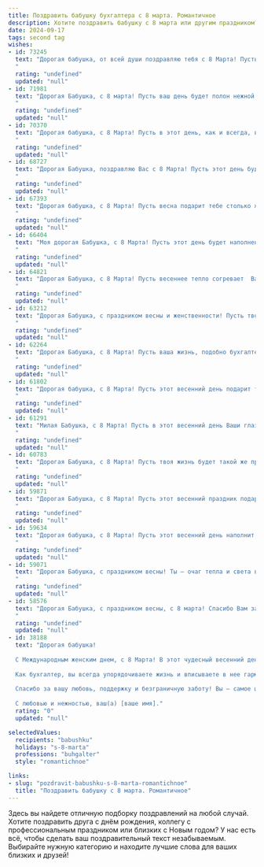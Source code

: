 ```yaml
---
title: Поздравить бабушку бухгалтера с 8 марта. Романтичное
description: Хотите поздравить бабушку с 8 марта или другим праздником? Наш ИИ создаст незабываемое поздравление, а вы обязательно выделитесь среди других.  
date: 2024-09-17
tags: second tag
wishes:
- id: 73245
  text: "Дорогая бабушка, от всей души поздравляю тебя с 8 Марта! Пусть весеннее тепло согревает твою душу, как твои умелые руки согревали нас в детстве.  Ты - наша мудрая и нежная душа, наша опора и любовь.  Спасибо за твою заботу, за терпение и за то, что ты всегда была рядом. Желаю тебе крепкого здоровья, радости,  любви и  неиссякаемого оптимизма! С праздником, любимая бабушка!
  "
  rating: "undefined"
  updated: "null"
- id: 71981
  text: "Дорогая Бабушка, с 8 марта! Пусть ваш день будет полон нежной весны, радости и тепла, как ваши руки, которые всегда умели создавать уют и гармонию. Вы - чудесный бухгалтер, мастер своего дела, и пусть ваше сердце, как правильно составленные отчеты, всегда остаётся в равновесии и порядке.  С любовью, ваши близкие.
  "
  rating: "undefined"
  updated: "null"
- id: 70370
  text: "Дорогая бабушка, с 8 Марта! Пусть в этот день, как и всегда, ваша душа сияет теплом, а сердце наполнится любовью и нежностью. Вы - наша сказочная фея, которая умеет превращать цифры в волшебные истории успеха. Пусть ваша работа приносит вам радость, а жизнь - бесконечное счастье!
  "
  rating: "undefined"
  updated: "null"
- id: 68727
  text: "Дорогая Бабушка, поздравляю Вас с 8 Марта! Пусть этот день будет полон весеннего тепла, нежности и радости! Как бухгалтер, Вы всегда умели правильно вести учет не только финансов, но и нашей любви к Вам. Спасибо за Вашу заботу и мудрость! 💖
  "
  rating: "undefined"
  updated: "null"
- id: 67393
  text: "Дорогая бабушка, с 8 Марта! Пусть весна подарит тебе столько же тепла и света, сколько ты их даришь нам. Будь всегда такой же мудрой, сильной и красивой, как цифры на твоём бухгалтерском балансе!
  "
  rating: "undefined"
  updated: "null"
- id: 66404
  text: "Моя дорогая Бабушка, с 8 Марта! Пусть этот день будет наполнен весенней радостью и нежностью, как ваша душа. Ваша работа бухгалтера, словно искусство, скрупулёзно выверяя каждый рубль, вы создаете порядок и гармонию в нашей жизни. Спасибо вам за вашу заботу, терпение и любовь!
  "
  rating: "undefined"
  updated: "null"
- id: 64821
  text: "Дорогая Бабушка, с 8 Марта! Пусть весеннее тепло согревает  Вашу душу, а цифры в Вашей бухгалтерской книге складываются в счастливые комбинации. Вы - воплощение женственности, мудрости и любви, и мы бесконечно благодарны за Вашу заботу! С праздником!
  "
  rating: "undefined"
  updated: "null"
- id: 63212
  text: "Дорогая Бабушка, с праздником весны и женственности! Пусть твоя душа, как весенний сад, будет наполнена радостью, любовью и нежностью. Спасибо тебе за твою мудрость, за твои умелые руки, которые всегда умеют создать уют и тепло. Пусть твоя работа бухгалтера приносит тебе удовлетворение, а каждый день будет наполнен счастьем и светлыми эмоциями!
  "
  rating: "undefined"
  updated: "null"
- id: 62264
  text: "Дорогая Бабушка, с 8 Марта! Пусть ваша жизнь, подобно бухгалтерскому балансу, всегда будет в идеальном плюсе, полна любви, радости и душевного тепла. Пусть каждый день приносит вам приятные сюрпризы, а улыбка не сходит с вашего лица. 🎉💖
  "
  rating: "undefined"
  updated: "null"
- id: 61802
  text: "Дорогая бабушка, с 8 Марта! Пусть этот весенний день подарит тебе море цветов,  радости и тепла. Ты – наша волшебница,  которая всегда считает и знает всё,  но самое главное – ты хранишь уют и любовь в нашем доме. Спасибо тебе за всё,  что ты делаешь!  С праздником,  милая!
  "
  rating: "undefined"
  updated: "null"
- id: 61291
  text: "Милая Бабушка, с 8 Марта! Пусть в этот весенний день Ваши глаза сияют от счастья, а сердце бьется в такт с мелодией любви. Вы – настоящий ангел-хранитель, с добрым сердцем и золотыми руками. Спасибо за Вашу заботу, мудрость и, конечно же, за Ваш талант - Вам удается с легкостью вести бухгалтерию жизни и всегда находить баланс между радостью и спокойствием. Желаю Вам самого прекрасного праздника, наполненного любовью и нежностью!
  "
  rating: "undefined"
  updated: "null"
- id: 60783
  text: "Дорогая Бабушка, с 8 Марта! Пусть твоя жизнь будет такой же прекрасной и гармоничной, как идеально выверенный баланс на твоём рабочем столе, а душа —  сияющей, как цифры в отчёте о прибыли.
  "
  rating: "undefined"
  updated: "null"
- id: 59871
  text: "Дорогая Бабушка, с 8 Марта! Пусть этот весенний праздник подарит тебе столько же тепла и радости, сколько ты даришь нам своей любовью. Пусть твоя жизнь будет полна ярких моментов, как весенние цветы, а душа – светлой и прекрасной, как рассвет над чистым полем.  Ты - наша мудрая, добрая,  прекрасная Бабушка,  и твоя работа, как бухгалтера, - это настоящее искусство,  творящее порядок и гармонию в мире.  Будь счастлива!
  "
  rating: "undefined"
  updated: "null"
- id: 59634
  text: "Дорогая бабушка, с 8 Марта! Пусть этот весенний день наполнит вашу жизнь светом, радостью и нежностью, как цветы распускаются под лучами солнца. Вы - наш надежный тыл, всегда готовый поддержать и дать мудрый совет. Пусть ваша душа всегда будет спокойна, а сердце -  тепло. С праздником, любимая бабушка,  вы - самая лучшая бухгалтер на свете!
  "
  rating: "undefined"
  updated: "null"
- id: 59071
  text: "Дорогая Бабушка, с праздником весны! Ты — очаг тепла и света в нашей семье, а твоя профессия — это искусство точного расчета и  непоколебимой  дисциплины. Желаю тебе, чтобы жизнь,  как бухгалтерский баланс, всегда была в плюсе,  и чтобы каждый день был  наполнен радостью,  любовью и  чувством глубокого удовлетворения. С 8 марта!
  "
  rating: "undefined"
  updated: "null"
- id: 58576
  text: "Дорогая Бабушка, с праздником весны, с 8 марта! Спасибо Вам за Вашу неустанную работу, за то, что Вы всегда умеете находить баланс в жизни, как настоящий бухгалтер – и в семье, и в работе. Желаю Вам здоровья, любви, счастья и бесконечного вдохновения!
  "
  rating: "undefined"
  updated: "null"
- id: 38188
  text: "Дорогая бабушка!
  
  С Международным женским днем, с 8 Марта! В этот чудесный весенний день, когда природа пробуждается, как ваши добрые глаза, наполненные мудростью и теплом, я хочу поздравить вас с вашим праздником.
  
  Как бухгалтер, вы всегда упорядочиваете жизнь и вписываете в нее гармонию, точно расставляя акценты. Но сегодня позвольте себе быть не только расчетливой, но и романтичной, нежной, как первый весенний цветок. Пусть каждый ваш день будет наполнен радостью, а каждый момент — счастьем.
  
  Спасибо за вашу любовь, поддержку и безграничную заботу! Вы — самое ценное в нашей жизни. Желаю вам здоровья, счастья и улыбок, которые согревают душу.
  
  С любовью и нежностью, ваш(а) [ваше имя]."
  rating: "0"
  updated: "null"

selectedValues:
  recipients: "babushku"
  holidays: "s-8-marta"
  professions: "buhgalter"
  style: "romantichnoe"

links:
- slug: "pozdravit-babushku-s-8-marta-romantichnoe"
  title: "Поздравить бабушку с 8 марта. Романтичное"
---
```


Здесь вы найдете отличную подборку поздравлений на любой случай. 
Хотите поздравить друга с днём рождения, коллегу с профессиональным праздником или близких с Новым годом? У нас есть всё, чтобы сделать ваш поздравительный текст незабываемым. Выбирайте нужную категорию и находите лучшие слова для ваших близких и друзей!
